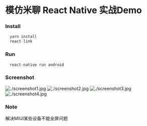 # 模仿米聊 React Native 实战Demo

### Install
``` javascript
  yarn install 
  react-link
```
### Run
``` javascript
  react-native run android
```
### Screenshot
![./screenshot1.jpg](./screenshot1.jpg)
![./screenshot2.jpg](./screenshot2.jpg)
![./screenshot3.jpg](./screenshot3.jpg)
![./screenshot4.jpg](./screenshot4.jpg)
### Note

解决MIUI某些设备不能全屏问题
